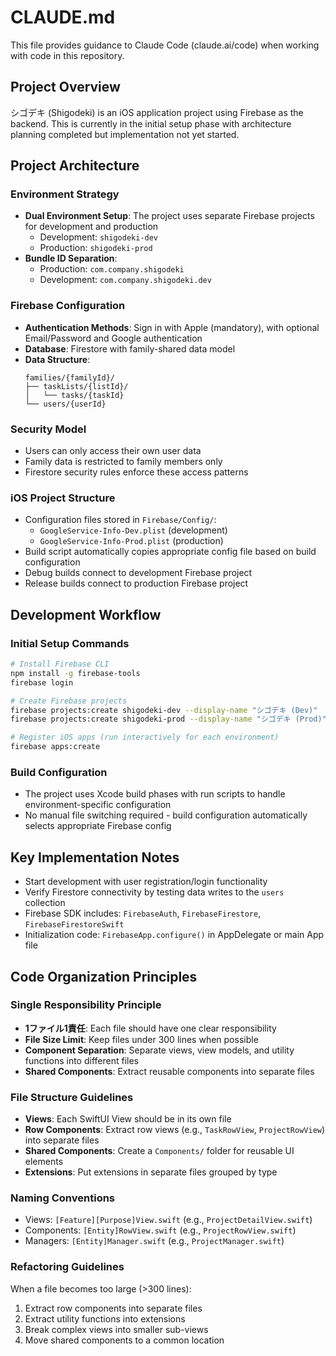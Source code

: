 # CLAUDE.md

This file provides guidance to Claude Code (claude.ai/code) when working with code in this repository.

## Project Overview

シゴデキ (Shigodeki) is an iOS application project using Firebase as the backend. This is currently in the initial setup phase with architecture planning completed but implementation not yet started.

## Project Architecture

### Environment Strategy
- **Dual Environment Setup**: The project uses separate Firebase projects for development and production
  - Development: `shigodeki-dev` 
  - Production: `shigodeki-prod`
- **Bundle ID Separation**: 
  - Production: `com.company.shigodeki`
  - Development: `com.company.shigodeki.dev`

### Firebase Configuration
- **Authentication Methods**: Sign in with Apple (mandatory), with optional Email/Password and Google authentication
- **Database**: Firestore with family-shared data model
- **Data Structure**:
  ```
  families/{familyId}/
  ├── taskLists/{listId}/
  │   └── tasks/{taskId}
  └── users/{userId}
  ```

### Security Model
- Users can only access their own user data
- Family data is restricted to family members only
- Firestore security rules enforce these access patterns

### iOS Project Structure
- Configuration files stored in `Firebase/Config/`:
  - `GoogleService-Info-Dev.plist` (development)
  - `GoogleService-Info-Prod.plist` (production)
- Build script automatically copies appropriate config file based on build configuration
- Debug builds connect to development Firebase project
- Release builds connect to production Firebase project

## Development Workflow

### Initial Setup Commands
```bash
# Install Firebase CLI
npm install -g firebase-tools
firebase login

# Create Firebase projects
firebase projects:create shigodeki-dev --display-name "シゴデキ (Dev)"
firebase projects:create shigodeki-prod --display-name "シゴデキ (Prod)"

# Register iOS apps (run interactively for each environment)
firebase apps:create
```

### Build Configuration
- The project uses Xcode build phases with run scripts to handle environment-specific configuration
- No manual file switching required - build configuration automatically selects appropriate Firebase config

## Key Implementation Notes

- Start development with user registration/login functionality
- Verify Firestore connectivity by testing data writes to the `users` collection
- Firebase SDK includes: `FirebaseAuth`, `FirebaseFirestore`, `FirebaseFirestoreSwift`
- Initialization code: `FirebaseApp.configure()` in AppDelegate or main App file

## Code Organization Principles

### Single Responsibility Principle
- **1ファイル1責任**: Each file should have one clear responsibility
- **File Size Limit**: Keep files under 300 lines when possible
- **Component Separation**: Separate views, view models, and utility functions into different files
- **Shared Components**: Extract reusable components into separate files

### File Structure Guidelines
- **Views**: Each SwiftUI View should be in its own file
- **Row Components**: Extract row views (e.g., `TaskRowView`, `ProjectRowView`) into separate files
- **Shared Components**: Create a `Components/` folder for reusable UI elements
- **Extensions**: Put extensions in separate files grouped by type

### Naming Conventions
- Views: `[Feature][Purpose]View.swift` (e.g., `ProjectDetailView.swift`)
- Components: `[Entity]RowView.swift` (e.g., `ProjectRowView.swift`)
- Managers: `[Entity]Manager.swift` (e.g., `ProjectManager.swift`)

### Refactoring Guidelines
When a file becomes too large (>300 lines):
1. Extract row components into separate files
2. Extract utility functions into extensions
3. Break complex views into smaller sub-views
4. Move shared components to a common location